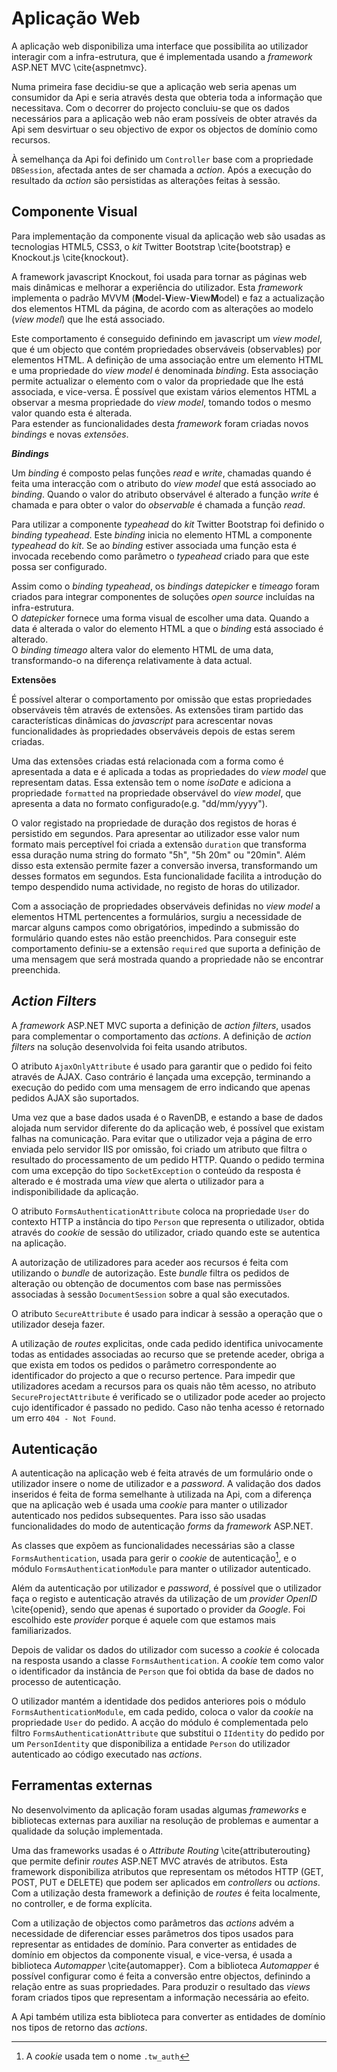 Aplicação Web
=

A aplicação web disponibiliza uma interface que possibilita ao utilizador interagir com a infra-estrutura, que é implementada usando a *framework* ASP.NET MVC \cite{aspnetmvc}.

Numa primeira fase decidiu-se que a aplicação web seria apenas um consumidor da Api e seria através desta que obteria toda a informação que necessitava. Com o decorrer do projecto concluiu-se que os dados necessários para a aplicação web não eram possíveis de obter através da Api sem desvirtuar o seu objectivo de expor os objectos de domínio como recursos.

À semelhança da Api foi definido um `Controller` base com a propriedade `DBSession`, afectada antes de ser chamada a *action*. Após a execução do resultado da *action* são persistidas as alterações feitas à sessão.

Componente Visual
-

Para implementação da componente visual da aplicação web são usadas as tecnologias HTML5, CSS3, o *kit* Twitter Bootstrap \cite{bootstrap} e Knockout.js \cite{knockout}.

A framework javascript Knockout, foi usada para tornar as páginas web mais dinâmicas e melhorar a experiência do utilizador. Esta *framework* implementa o padrão MVVM (**M**odel-**V**iew-**V**iew**M**odel) e faz a actualização dos elementos HTML da página, de acordo com as alterações ao modelo (*view model*) que lhe está associado.

Este comportamento é conseguido definindo em javascript um *view model*, que é um objecto que contém propriedades observáveis (observables) por elementos HTML.
A definição de uma associação entre um elemento HTML e uma propriedade do *view model* é denominada *binding*. Esta associação permite actualizar o elemento com o valor da propriedade que lhe está associada, e vice-versa. 
É possível que existam vários elementos HTML a observar a mesma propriedade do *view model*, tomando todos o mesmo valor quando esta é alterada.  
Para estender as funcionalidades desta *framework* foram criadas novos *bindings* e novas *extensões*.

***Bindings***

Um *binding* é composto pelas funções *read* e *write*, chamadas quando é feita uma interacção com o atributo do *view model* que está associado ao *binding*. Quando o valor do atributo observável é alterado a função *write* é chamada e para obter o valor do *observable* é chamada a função *read*. 

Para utilizar a componente *typeahead* do *kit* Twitter Bootstrap foi definido o *binding* *typeahead*. Este *binding* inicia no elemento HTML a componente *typeahead* do *kit*. Se ao *binding* estiver associada uma função esta é invocada recebendo como parâmetro o *typeahead* criado para que este possa ser configurado.

Assim como o *binding typeahead*, os *bindings datepicker* e *timeago* foram criados para integrar componentes de soluções *open source* incluídas na infra-estrutura.  
O *datepicker* fornece uma forma visual de escolher uma data. Quando a data é alterada o valor do elemento HTML a que o *binding* está associado é alterado.  
O *binding timeago* altera valor do elemento HTML de uma data, transformando-o na diferença relativamente à data actual.
 
**Extensões**

É possível alterar o comportamento por omissão que estas propriedades observáveis têm através de extensões. As extensões tiram partido das características dinâmicas do *javascript* para acrescentar novas funcionalidades às propriedades observáveis depois de estas serem criadas.

Uma das extensões criadas está relacionada com a forma como é apresentada a data e é aplicada a todas as propriedades do *view model* que representam datas. Essa extensão tem o nome *isoDate* e adiciona a propriedade `formatted` na propriedade observável do *view model*, que apresenta a data no formato configurado(e.g. "dd/mm/yyyy").

O valor registado na propriedade de duração dos registos de horas é persistido em segundos. Para apresentar ao utilizador esse valor num formato mais perceptível foi criada a extensão `duration` que transforma essa duração numa string do formato "5h", "5h 20m" ou "20min". Além disso esta extensão permite fazer a conversão inversa, transformando um desses formatos em segundos. Esta funcionalidade facilita a introdução do tempo despendido numa actividade, no registo de horas do utilizador.

Com a associação de propriedades observáveis definidas no *view model* a elementos HTML pertencentes a formulários, surgiu a necessidade de marcar alguns campos como obrigatórios, impedindo a submissão do formulário quando estes não estão preenchidos. Para conseguir este comportamento definiu-se a extensão `required` que suporta a definição de uma mensagem que será mostrada quando a propriedade não se encontrar preenchida.

*Action Filters*
-

A *framework* ASP.NET MVC suporta a definição de *action filters*, usados para complementar o comportamento das *actions*. A definição de *action filters* na solução desenvolvida foi feita usando atributos.

O atributo `AjaxOnlyAttribute` é usado para garantir que o pedido foi feito através de AJAX. Caso contrário é lançada uma excepção, terminando a execução do pedido com uma mensagem de erro indicando que apenas pedidos AJAX são suportados.

Uma vez que a base dados usada é o RavenDB, e estando a base de dados alojada num servidor diferente do da aplicação web, é possível que existam falhas na comunicação. Para evitar que o utilizador veja a página de erro enviada pelo servidor IIS por omissão, foi criado um atributo que filtra o resultado do processamento de um pedido HTTP. Quando o pedido termina com uma excepção do tipo `SocketException` o conteúdo da resposta é alterado e é mostrada uma *view* que alerta o utilizador para a indisponibilidade da aplicação. 

O atributo `FormsAuthenticationAttribute` coloca na propriedade `User` do contexto HTTP a instância do tipo `Person` que representa o utilizador, obtida através do *cookie* de sessão do utilizador, criado quando este se autentica na aplicação.

A autorização de utilizadores para aceder aos recursos é feita com utilizando o *bundle* de autorização. Este *bundle* filtra os pedidos de alteração ou obtenção de documentos com base nas permissões associadas à sessão `DocumentSession` sobre a qual são executados. 

O atributo `SecureAttribute` é usado para indicar à sessão a operação que o utilizador deseja fazer.

A utilização de *routes* explicitas, onde cada pedido identifica univocamente todas as entidades associadas ao recurso que se pretende aceder, obriga a que exista em todos os pedidos o parâmetro correspondente ao identificador do projecto a que o recurso pertence. Para impedir que utilizadores acedam a recursos para os quais não têm acesso, no atributo `SecureProjectAttribute` é verificado se o utilizador pode aceder ao projecto cujo identificador é passado no pedido. Caso não tenha acesso é retornado um erro `404 - Not Found`.

Autenticação
-

A autenticação na aplicação web é feita através de um formulário onde o utilizador insere o nome de utilizador e a *password*. A validação dos dados inseridos é feita de forma semelhante à utilizada na Api, com a diferença que na aplicação web é usada uma *cookie* para manter o utilizador autenticado nos pedidos subsequentes. Para isso são usadas funcionalidades do modo de autenticação *forms* da *framework* ASP.NET. 

As classes que expõem as funcionalidades necessárias são a classe `FormsAuthentication`, usada para gerir o *cookie* de autenticação[^cookie], e o módulo `FormsAuthenticationModule` para manter o utilizador autenticado. 

[^cookie]: A *cookie* usada tem o nome `.tw_auth`

Além da autenticação por utilizador e *password*, é possível que o utilizador faça o registo e autenticação através da utilização de um *provider OpenID* \cite{openid}, sendo que apenas é suportado o provider da *Google*. Foi escolhido este *provider* porque é aquele com que estamos mais familiarizados.

Depois de validar os dados do utilizador com sucesso a *cookie* é colocada na resposta usando a classe `FormsAuthentication`.
A *cookie* tem como valor o identificador da instância de `Person` que foi obtida da base de dados no processo de autenticação. 

O utilizador mantém a identidade dos pedidos anteriores pois o módulo `FormsAuthenticationModule`, em cada pedido, coloca o valor da *cookie* na propriedade `User` do pedido. A acção do módulo é complementada pelo filtro `FormsAuthenticationAttribute` que substitui o `IIdentity` do pedido por um `PersonIdentity` que disponibiliza a entidade `Person` do utilizador autenticado ao código executado nas *actions*.


Ferramentas externas
- 

No desenvolvimento da aplicação foram usadas algumas *frameworks* e bibliotecas externas para auxiliar na resolução de problemas e aumentar a qualidade da solução implementada. 

Uma das frameworks usadas é o *Attribute Routing* \cite{attributerouting} que permite definir *routes* ASP.NET MVC através de atributos. Esta framework disponibiliza atributos que representam os métodos HTTP (GET, POST, PUT e DELETE) que podem ser aplicados em *controllers* ou *actions*. Com a utilização desta framework a definição de *routes* é feita localmente, no controller, e de forma explícita.

Com a utilização de objectos como parâmetros das *actions* advém a necessidade de diferenciar esses parâmetros dos tipos usados para representar as entidades de domínio. Para converter as entidades de domínio em objectos da componente visual, e vice-versa, é usada a biblioteca *Automapper* \cite{automapper}. Com a biblioteca *Automapper* é possível configurar como é feita a conversão entre objectos, definindo a relação entre as suas propriedades.
Para produzir o resultado das *views* foram criados tipos que representam a informação necessária ao efeito. 

A Api também utiliza esta biblioteca para converter as entidades de domínio nos tipos de retorno das *actions*.
